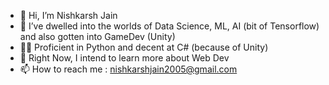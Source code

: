 - 👋 Hi, I’m Nishkarsh Jain
- 👀 I’ve dwelled into the worlds of Data Science, ML, AI (bit of Tensorflow) and also gotten into GameDev (Unity)
- 👍🏻 Proficient in Python and decent at C# (because of Unity)
- 🌱 Right Now, I intend to learn more about Web Dev
- 📫 How to reach me : nishkarshjain2005@gmail.com

<!---
Jain-Nishkarsh/Jain-Nishkarsh is a ✨ special ✨ repository because its `README.md` (this file) appears on your GitHub profile.
You can click the Preview link to take a look at your changes.
--->
